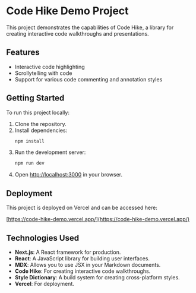# Code Hike Demo Project

This project demonstrates the capabilities of Code Hike, a library for creating interactive code walkthroughs and presentations.

## Features

- Interactive code highlighting
- Scrollytelling with code
- Support for various code commenting and annotation styles

## Getting Started

To run this project locally:

1.  Clone the repository.
2.  Install dependencies:
    ```bash
    npm install
    ```
3.  Run the development server:
    ```bash
    npm run dev
    ```
4.  Open [http://localhost:3000](http://localhost:3000) in your browser.

## Deployment

This project is deployed on Vercel and can be accessed here:

[https://code-hike-demo.vercel.app/](https://code-hike-demo.vercel.app/)

## Technologies Used

- **Next.js**: A React framework for production.
- **React**: A JavaScript library for building user interfaces.
- **MDX**: Allows you to use JSX in your Markdown documents.
- **Code Hike**: For creating interactive code walkthroughs.
- **Style Dictionary**: A build system for creating cross-platform styles.
- **Vercel**: For deployment.
